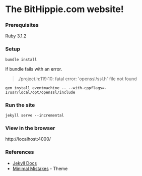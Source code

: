 # The BitHippie.com website!

### Prerequisites
Ruby 3.1.2

### Setup

```
bundle install
```

If bundle fails with an error.

> ./project.h:119:10: fatal error: 'openssl/ssl.h' file not found

```
gem install eventmachine -- --with-cppflags=-I/usr/local/opt/openssl/include
```

### Run the site
```
jekyll serve --incremental
```

### View in the browser
http://localhost:4000/

### References
* [Jekyll Docs](https://jekyllrb.com/docs/)
* [Minimal Mistakes](https://mmistakes.github.io/minimal-mistakes/) - Theme